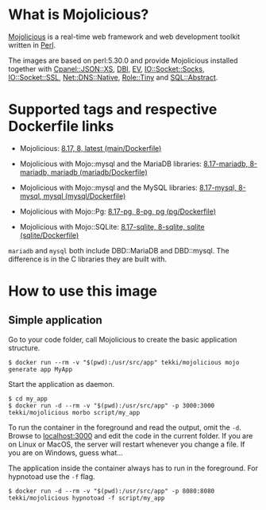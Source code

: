 <!-- this file is generated via docker-builder/generate.pl, do not edit it directly -->

# What is Mojolicious?

[Mojolicious](https://mojolicious.org) is a real-time web framework and web development toolkit written
in [Perl](https://www.perl.org).

The images are based on perl:5.30.0 and provide Mojolicious installed together with
[Cpanel::JSON::XS](https://metacpan.org/pod/Cpanel::JSON::XS),
[DBI](https://metacpan.org/pod/DBI),
[EV](https://metacpan.org/pod/EV),
[IO::Socket::Socks](https://metacpan.org/pod/IO::Socket::Socks),
[IO::Socket::SSL](https://metacpan.org/pod/IO::Socket::SSL),
[Net::DNS::Native](https://metacpan.org/pod/Net::DNS::Native),
[Role::Tiny](https://metacpan.org/pod/Role::Tiny) and
[SQL::Abstract](https://metacpan.org/pod/SQL::Abstract).

# Supported tags and respective Dockerfile links

* Mojolicious: [8.17, 8, latest (main/Dockerfile)](https://github.com/Tekki/docker-mojolicious/blob/master/main/Dockerfile)

* Mojolicious with Mojo::mysql and the MariaDB libraries: [8.17-mariadb, 8-mariadb, mariadb (mariadb/Dockerfile)](https://github.com/Tekki/docker-mojolicious/blob/master/mariadb/Dockerfile)

* Mojolicious with Mojo::mysql and the MySQL libraries: [8.17-mysql, 8-mysql, mysql (mysql/Dockerfile)](https://github.com/Tekki/docker-mojolicious/blob/master/mysql/Dockerfile)

* Mojolicious with Mojo::Pg: [8.17-pg, 8-pg, pg (pg/Dockerfile)](https://github.com/Tekki/docker-mojolicious/blob/master/pg/Dockerfile)

* Mojolicious with Mojo::SQLite: [8.17-sqlite, 8-sqlite, sqlite (sqlite/Dockerfile)](https://github.com/Tekki/docker-mojolicious/blob/master/sqlite/Dockerfile)

`mariadb` and `mysql` both include DBD::MariaDB and DBD::mysql. The difference is
in the C libraries they are built with.

# How to use this image

## Simple application

Go to your code folder, call Mojolicious to create the basic application structure.

    $ docker run --rm -v "$(pwd):/usr/src/app" tekki/mojolicious mojo generate app MyApp

Start the application as daemon.

    $ cd my_app
    $ docker run -d --rm -v "$(pwd):/usr/src/app" -p 3000:3000 tekki/mojolicious morbo script/my_app

To run the container in the foreground and read the output, omit the `-d`.
Browse to [localhost:3000](http://localhost:3000) and edit the code in the current folder.
If you are on Linux or MacOS, the server will restart whenever you change a file.
If you are on Windows, guess what...

The application inside the container always has to run in the foreground. For hypnotoad use the `-f` flag.

    $ docker run -d --rm -v "$(pwd):/usr/src/app" -p 8080:8080 tekki/mojolicious hypnotoad -f script/my_app
